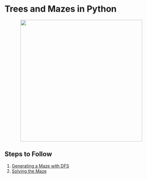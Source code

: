 # Trees and Mazes in Python
<p align="center"><img src="https://github.com/Tech-at-DU/Trees-Mazes-Python/blob/master/cover.png?raw=true" width="400"/></p>

## Steps to Follow

1. [Generating a Maze with DFS](P0-Generating-a-Maze-with-DFS/content.md)
2. [Solving the Maze](P1-Solving-the-Maze/content.md)
